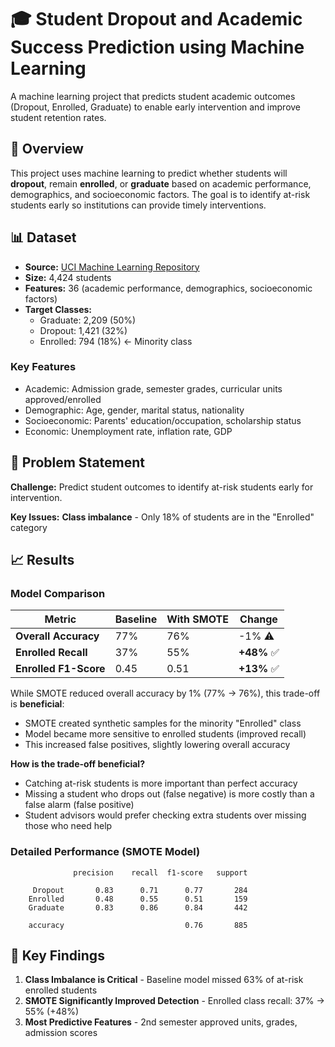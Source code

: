 # 🎓 Student Dropout and Academic Success Prediction using Machine Learning

A machine learning project that predicts student academic outcomes (Dropout, Enrolled, Graduate) to enable early intervention and improve student retention rates.


## 🎯 Overview

This project uses machine learning to predict whether students will **dropout**, remain **enrolled**, or **graduate** based on academic performance, demographics, and socioeconomic factors. The goal is to identify at-risk students early so institutions can provide timely interventions.


## 📊 Dataset

- **Source:** [UCI Machine Learning Repository](https://archive.ics.uci.edu/dataset/697/predict+students+dropout+and+academic+success)
- **Size:** 4,424 students
- **Features:** 36 (academic performance, demographics, socioeconomic factors)
- **Target Classes:** 
  - Graduate: 2,209 (50%)
  - Dropout: 1,421 (32%)
  - Enrolled: 794 (18%) ← Minority class

### Key Features
- Academic: Admission grade, semester grades, curricular units approved/enrolled
- Demographic: Age, gender, marital status, nationality
- Socioeconomic: Parents' education/occupation, scholarship status
- Economic: Unemployment rate, inflation rate, GDP

## 🎯 Problem Statement

**Challenge:** Predict student outcomes to identify at-risk students early for intervention.

**Key Issues:**
**Class imbalance** - Only 18% of students are in the "Enrolled" category



## 📈 Results

### Model Comparison

| Metric | Baseline | With SMOTE | Change |
|--------|----------|------------|--------|
| **Overall Accuracy** | 77% | 76% | -1% ⚠️ |
| **Enrolled Recall** | 37% | 55% | **+48%** ✅ |
| **Enrolled F1-Score** | 0.45 | 0.51 | **+13%** ✅ |


While SMOTE reduced overall accuracy by 1% (77% → 76%), this trade-off is **beneficial**:

- SMOTE created synthetic samples for the minority "Enrolled" class
- Model became more sensitive to enrolled students (improved recall)
- This increased false positives, slightly lowering overall accuracy

**How is the trade-off beneficial?**

- Catching at-risk students is more important than perfect accuracy
- Missing a student who drops out (false negative) is more costly than a false alarm (false positive)
- Student advisors would prefer checking extra students over missing those who need help


### Detailed Performance (SMOTE Model)
```
              precision    recall  f1-score   support

     Dropout       0.83      0.71      0.77       284
    Enrolled       0.48      0.55      0.51       159
    Graduate       0.83      0.86      0.84       442

    accuracy                           0.76       885
```

## 🔑 Key Findings

1. **Class Imbalance is Critical** - Baseline model missed 63% of at-risk enrolled students
2. **SMOTE Significantly Improved Detection** - Enrolled class recall: 37% → 55% (+48%)
3. **Most Predictive Features** - 2nd semester approved units, grades, admission scores
